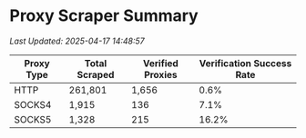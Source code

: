 # Proxy Scraper Summary

_Last Updated: 2025-04-17 14:48:57_

| Proxy Type | Total Scraped | Verified Proxies | Verification Success Rate |
|------------|--------------|------------------|--------------------------|
| HTTP | 261,801 | 1,656 | 0.6% |
| SOCKS4 | 1,915 | 136 | 7.1% |
| SOCKS5 | 1,328 | 215 | 16.2% |
